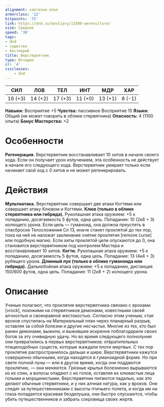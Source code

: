 ```yaml
---
alignment: хаотично-злое
armorclass: '12'
hitpoints: '75'
link: https://dnd.su/bestiary/13300-werevulture/
size: Среднее
speed: '30'
tags:
- dnd
- существо
- бестиарий
title: Верстервятник
type: Исчадие
cr: '4'
cssclasses:
    - dnd
---
```



| СИЛ | ЛОВ | ТЕЛ | ИНТ | МДР | ХАР |
|---|---|---|---|---|---|
| 16 (+3) | 14 (+2) | 17 (+3) | 11 (+0) | 13 (+1) | 8 (-1) |
**Навыки:** Восприятие +5
**Чувства:** пассивное Восприятие 15
**Языки:** Общий (не может говорить в облике стервятника)
**Опасность:** 4 (1100 опыта)
**Бонус Мастерства:** +2


# Особенности
**Регенерация.** Верстервятник восстанавливает 10 хитов в начале своего хода. Если он получает урон излучением, эта особенность не действует в начале его следующего хода. Верстервятник умирает только если начинает свой ход с 0 хитов и не может регенерировать.


# Действия
**Мультиатака.** Верстервятник совершает две атаки Когтями или совершает атаку Клювом и Когтями.
**Клюв (только в облике стервятника или гибрида).** Рукопашная атака оружием: +5 к попаданию, досягаемость 5 футов, одна цель. Попадание: 10 (2к6 + 3) колющего урона. Если цель — гуманоид, она должна преуспеть в спасброске Телосложения Сл 13, иначе станет проклятой до тех пор, пока на неё не наложат заклинание снятие проклятия [remove curse] или подобную магию. Если хиты проклятой цели опускаются до 0, она становится верстервятником под контролем Мастера и восстанавливает 10 хитов.
**Когти.** Рукопашная атака оружием: +5 к попаданию, досягаемость 5 футов, одна цель. Попадание: 13 (4к4 + 3) рубящего урона.
**Длинный лук (только в облике гуманоида или гибрида).** Дальнобойная атака оружием: +5 к попаданию, дистанция 150/600 футов, одна цель. Попадание: 11 (2к8 + 2) колющего урона.


# Описание
Ученые полагают, что проклятие верстервятника связано с вроками [vrock], похожими на стервятников демонами, известными своей алчностью и своенравной жестокостью. Согласно этим ученым, стая вроков спустилась на Материальный план через планарный разрыв, оставляя за собой болезни и другие несчастья. Многие из тех, кто был ранен демонами, выжили, и выжившие искренне поблагодарили своих богов за эту очевидную удачу. Но во время следующего полнолуния они превратились в первых верстервятников: отвратительных птицеподобных существ, которые жаждали плоти мертвых. С тех пор проклятие распространилось дальше и шире. Верстервятники кажутся совершенно обычными, когда находятся в гуманоидной форме. Но при свете полной луны — или в другое время, когда они поддаются проклятию, — они меняются. Грязные крылья болезненно вырываются из их спин, а волосы опадают с их голов, оставляя их клювастые лица голыми и морщинистыми. Верстервятник питаются падалью, как это делают обычные стервятники, и у них алчная натура, как у вроков. Они следят за путешественниками с высоты птичьего полета, и когда им на глаза попадается красивая безделушка, они быстро спускаются, чтобы убить путешественников и забрать сокровища своих жертв.